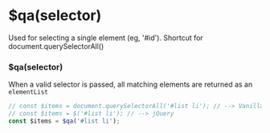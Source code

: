 # $qa(selector)
Used for selecting a single element (eg, '#id').
Shortcut for document.querySelectorAll()

### $qa(selector)
When a valid selector is passed, all matching elements are returned as an `elementList`

```javascript
// const $items = document.querySelectorAll('#list li'); // --> Vanilla JS
// const $items = $('#list li'); // --> jQuery
const $items = $qa('#list li');
```
